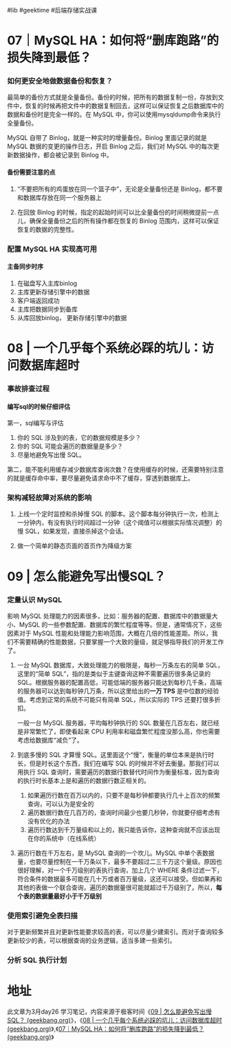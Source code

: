 #lib #geektime #后端存储实战课 

# 07｜MySQL HA：如何将“删库跑路”的损失降到最低？

### 如何更安全地做数据备份和恢复？

最简单的备份方式就是全量备份。备份的时候，把所有的数据复制一份，存放到文件中，恢复的时候再把文件中的数据复制回去，这样可以保证恢复之后数据库中的数据和备份时是完全一样的。在 MySQL 中，你可以使用mysqldump命令来执行全量备份。

MySQL 自带了 Binlog，就是一种实时的增量备份。Binlog 里面记录的就是 MySQL 数据的变更的操作日志，开启 Binlog 之后，我们对 MySQL 中的每次更新数据操作，都会被记录到 Binlog 中。

#### 备份需要注意的点

1. “不要把所有的鸡蛋放在同一个篮子中”，无论是全量备份还是 Binlog，都不要和数据库存放在同一个服务器上

2. 在回放 Binlog 的时候，指定的起始时间可以比全量备份的时间稍微提前一点儿，确保全量备份之后的所有操作都在恢复的 Binlog 范围内，这样可以保证恢复的数据的完整性。

### 配置 MySQL HA 实现高可用

#### 主备同步时序

1. 在磁盘写入主库binlog
2. 主库更新存储引擎中的数据
3. 客户端返回成功
4. 主库把数据同步到备库
5. 从库回放binlog， 更新存储引擎中的数据


# 08 | 一个几乎每个系统必踩的坑儿：访问数据库超时

### 事故排查过程

#### 编写sql的时候仔细评估

第一，sql编写与评估

1. 你的 SQL 涉及到的表，它的数据规模是多少？
2. 你的 SQL 可能会遍历的数据量是多少？
3. 尽量地避免写出慢 SQL。

第二，能不能利用缓存减少数据库查询次数？在使用缓存的时候，还需要特别注意的就是缓存命中率，要尽量避免请求命中不了缓存，穿透到数据库上。

### 架构减轻故障对系统的影响

1. 上线一个定时监控和杀掉慢 SQL 的脚本。这个脚本每分钟执行一次，检测上一分钟内，有没有执行时间超过一分钟（这个阈值可以根据实际情况调整）的慢 SQL，如果发现，直接杀掉这个会话。

2. 做一个简单的静态页面的首页作为降级方案

# 09 | 怎么能避免写出慢SQL？

### 定量认识 MySQL

影响 MySQL 处理能力的因素很多，比如：服务器的配置、数据库中的数据量大小、MySQL 的一些参数配置、数据库的繁忙程度等等。但是，通常情况下，这些因素对于 MySQL 性能和处理能力影响范围，大概在几倍的性能差距。所以，我们不需要精确的性能数据，只要掌握一个大致的量级，就足够指导我们的开发工作了。


1. 一台 MySQL 数据库，大致处理能力的极限是，每秒一万条左右的简单 SQL，这里的“简单 SQL”，指的是类似于主键查询这种不需要遍历很多条记录的 SQL。根据服务器的配置高低，可能低端的服务器只能达到每秒几千条，高端的服务器可以达到每秒钟几万条，所以这里给出的**一万 TPS** 是中位数的经验值。考虑到正常的系统不可能只有简单 SQL，所以实际的 TPS 还要打很多折扣。

	一般一台 MySQL 服务器，平均每秒钟执行的 SQL 数量在几百左右，就已经是非常繁忙了，即使看起来 CPU 利用率和磁盘繁忙程度没那么高，你也需要考虑给数据库“减负”了。

2. 到底多慢的 SQL 才算慢 SQL。这里面这个“慢”，衡量的单位本来是执行时长，但是时长这个东西，我们在编写 SQL 的时候并不好去衡量。那我们可以用执行 SQL 查询时，需要遍历的数据行数替代时间作为衡量标准，因为查询的执行时长基本上是和遍历的数据行数正相关的。
	1. 如果遍历行数在百万以内的，只要不是每秒钟都要执行几十上百次的频繁查询，可以认为是安全的
	2. 遍历数据行数在几百万的，查询时间最少也要几秒钟，你就要仔细考虑有没有优化的办法
	3. 遍历行数达到千万量级和以上的，我只能告诉你，这种查询就不应该出现在你的系统中（在线系统）

3. 遍历行数在千万左右，是 MySQL 查询的一个坎儿。MySQL 中单个表数据量，也要尽量控制在一千万条以下，最多不要超过二三千万这个量级。原因也很好理解，对一个千万级别的表执行查询，加上几个 WHERE 条件过滤一下，符合条件的数据最多可能在几十万或者百万量级，这还可以接受。但如果再和其他的表做一个联合查询，遍历的数据量很可能就超过千万级别了。所以，**每个表的数据量最好小于千万级别**


### 使用索引避免全表扫描

对于更新频繁并且对更新性能要求较高的表，可以尽量少建索引。而对于查询较多更新较少的表，可以根据查询的业务逻辑，适当多建一些索引。

### 分析 SQL 执行计划





# 地址

此文章为3月day26 学习笔记，内容来源于极客时间《[09 | 怎么能避免写出慢SQL？ (geekbang.org)](https://time.geekbang.org/column/article/211555)》，《[08 | 一个几乎每个系统必踩的坑儿：访问数据库超时 (geekbang.org)](https://time.geekbang.org/column/article/211008)》,《[07｜MySQL HA：如何将“删库跑路”的损失降到最低？ (geekbang.org)](https://time.geekbang.org/column/article/210210)》

